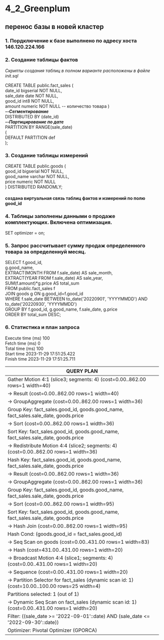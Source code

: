 # 4_2_Greenplum
## перенос базы в новей кластер

### 1. Пордключение к базе выполнено по адресу хоста 146.120.224.166  

### 2. Создание таблицы фактов  
_Скрипты создания таблиц в полном варианте расположены в файле init.sql_

CREATE TABLE public.fact_sales (  
	date_id bigserial NOT NULL,  
	sale_date date NOT NULL,  
	good_id int8 NOT NULL,  
	amount numeric NOT NULL -- количество товара 
)  
___--Сегментирование___  
DISTRIBUTED BY (date_id)  
___--Партицирование по дате___  
PARTITION BY RANGE(sale_date)   
          (  
          DEFAULT PARTITION def  
          );  

### 3. Создание таблицы измерений 
CREATE TABLE public.goods (  
	good_id bigserial NOT NULL,  
	good_name varchar NOT NULL,  
	price numeric NOT NULL  
)
DISTRIBUTED RANDOMLY;  
#### создана виртуальная связь таблиц фактов и измерений по полю good_id  

### 4. Таблицы заполнены данными о продаже комплектующих. Включена оптимизация.  
SET optimizer = on;  

### 5. Запрос рассчитывает сумму продаж определенного товара за определеннуй месяц.
SELECT f.good_id,   
       g.good_name,   
       EXTRACT(MONTH FROM f.sale_date) AS sale_month,  
       EXTRACT(YEAR FROM f.sale_date) AS sale_year,  
       SUM(f.amount)*g.price AS total_sum  
FROM public.fact_sales f  
   JOIN goods g ON g.good_id=f.good_id  
WHERE f.sale_date BETWEEN to_date('20220901', 'YYYYMMDD')  AND  to_date('20220930', 'YYYYMMDD')  
GROUP BY f.good_id, g.good_name, f.sale_date, g.price  
ORDER BY total_sum DESC;  

### 6. Статистика и план запроса  

Execute time (ms)	100  
Fetch time (ms)	0  
Total time (ms)	100  
Start time	2023-11-29 17:51:25.422  
Finish time	2023-11-29 17:51:25.711  

|QUERY PLAN                                                                                                                                                          |
|--------------------------------------------------------------------------------------------------------------------------------------------------------------------|
|Gather Motion 4:1  (slice3; segments: 4)  (cost=0.00..862.00 rows=1 width=40)                                                                                       |
|  ->  Result  (cost=0.00..862.00 rows=1 width=40)                                                                                                                   |
|        ->  GroupAggregate  (cost=0.00..862.00 rows=1 width=36)                                                                                                     |
|              Group Key: fact_sales.good_id, goods.good_name, fact_sales.sale_date, goods.price                                                                     |
|              ->  Sort  (cost=0.00..862.00 rows=1 width=36)                                                                                                         |
|                    Sort Key: fact_sales.good_id, goods.good_name, fact_sales.sale_date, goods.price                                                                |
|                    ->  Redistribute Motion 4:4  (slice2; segments: 4)  (cost=0.00..862.00 rows=1 width=36)                                                         |
|                          Hash Key: fact_sales.good_id, goods.good_name, fact_sales.sale_date, goods.price                                                          |
|                          ->  Result  (cost=0.00..862.00 rows=1 width=36)                                                                                           |
|                                ->  GroupAggregate  (cost=0.00..862.00 rows=1 width=36)                                                                             |
|                                      Group Key: fact_sales.good_id, goods.good_name, fact_sales.sale_date, goods.price                                             |
|                                      ->  Sort  (cost=0.00..862.00 rows=1 width=95)                                                                                 |
|                                            Sort Key: fact_sales.good_id, goods.good_name, fact_sales.sale_date, goods.price                                        |
|                                            ->  Hash Join  (cost=0.00..862.00 rows=1 width=95)                                                                      |
|                                                  Hash Cond: (goods.good_id = fact_sales.good_id)                                                                   |
|                                                  ->  Seq Scan on goods  (cost=0.00..431.00 rows=1 width=83)                                                        |
|                                                  ->  Hash  (cost=431.00..431.00 rows=1 width=20)                                                                   |
|                                                        ->  Broadcast Motion 4:4  (slice1; segments: 4)  (cost=0.00..431.00 rows=1 width=20)                        |
|                                                              ->  Sequence  (cost=0.00..431.00 rows=1 width=20)                                                     |
|                                                                    ->  Partition Selector for fact_sales (dynamic scan id: 1)  (cost=10.00..100.00 rows=25 width=4)|
|                                                                          Partitions selected: 1 (out of 1)                                                         |
|                                                                    ->  Dynamic Seq Scan on fact_sales (dynamic scan id: 1)  (cost=0.00..431.00 rows=1 width=20)    |
|                                                                          Filter: ((sale_date >= '2022-09-01'::date) AND (sale_date <= '2022-09-30'::date))         |
|Optimizer: Pivotal Optimizer (GPORCA)                                                                                                                               |
